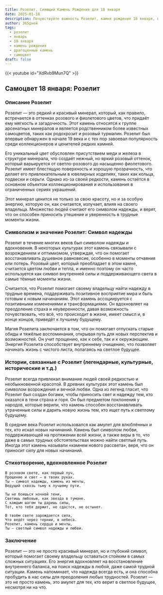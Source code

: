 ```yaml
---
title: Розелит, Сияющий Камень Рождения для 18 января
date: 2025-01-18
description: Почувствуйте важность Розелит, камня рождения 18 января, который символизирует Символ надежды. Пусть его красота и значение осветят ваш день.
author: 365дней
tags:
  - розелит
  - январь
  - 18 января
  - камень рождения
  - драгоценный камень
  - самоцвет
draft: false
---
```


{{< youtube id="XdRvb9Mun7Q" >}}


## Самоцвет 18 января: Розелит

### Описание Розелит

Розелит — это редкий и красивый минерал, который, как правило, встречается в оттенках розового и фиолетового цветов, что придаёт ему мягкость и загадочность. Этот камень относится к группе арсенатных минералов и является родственником более известных самоцветов, таких как родохрозит и розовый турмалин. Розелит был впервые обнаружен в начале 19 века и с тех пор завоевал популярность среди коллекционеров и ценителей редких камней.

Его уникальный цвет обусловлен присутствием меди и железа в структуре минерала, что создаёт нежный, но яркий розовый оттенок, который варьируется от светло-розового до насыщенно фиолетового. Розелит имеет блестящую поверхность и хорошую прозрачность, что делает его привлекательным в ювелирных изделиях, таких как кольца, подвески и серьги. Однако из-за своей редкости, камень остаётся в основном объектом коллекционирования и использования в ограниченных сериях украшений.

Этот минерал ценится не только за свою красоту, но и за особую энергию, которую он, как считается, излучает, влияя на своего владельца. Множество людей считают его символом надежды, и верят, что он способен приносить утешение и уверенность в трудные моменты жизни.

### Символизм и значение Розелит: Символ надежды

Розелит в течение многих веков был символом надежды и вдохновения. В некоторых культурах этот камень связывали с возрождением и оптимизмом, утверждая, что он помогает восстанавливать душевное равновесие, особенно в моменты отчаяния или потерь. Розовый цвет, который преобладает в этом камне, считается цветом любви и тепла, и именно поэтому он часто используется как символ внутренней силы и поддерживающего света в самые тёмные моменты жизни.

Считается, что Розелит помогает своему владельцу найти надежду в трудные времена, поддерживать позитивное восприятие мира и быть готовым к новым начинаниям. Этот камень ассоциируется с позитивными изменениями и трансформациями. Он вдохновляет на преодоление страха и неуверенности, давая возможность почувствовать, что всё, что происходит в жизни, имеет смысл и, в конце концов, приведёт к лучшему будущему.

Магия Розелита заключается в том, что он помогает отпускать старые обиды и тяжёлые воспоминания, открывая путь для новых перспектив и возможностей. Он учит прощению, как к себе, так и к окружающим. Энергия Розелита способствует внутреннему очищению, что позволяет начинать жизнь с чистого листа, полагаясь на светлое будущее.

### Истории, связанные с Розелит (легендарные, культурные, исторические и т.д.)

Розелит всегда привлекал внимание людей своей редкостью и необыкновенной красотой. В древних культурах этот камень был символом возрождения и вечной любви. Одна из легенд гласит, что Розелит был создан богами, чтобы приносить свет и надежду тем, кто оказался в тени страха и горя. Он был предметом поклонения у народов, которые верили, что камень способен восстанавливать утраченные силы и дарить новую жизнь тем, кто ищет путь к светлому будущему.

В средние века Розелит использовался как амулет для влюблённых и тех, кто искал новых начинаний. Камень был символом любви, поддерживающей на протяжении всей жизни, а также веры в то, что даже в самых трудных обстоятельствах можно найти светлый путь. Иногда этот камень называли «камнем нового рассвета», веря, что он приносит силу для новых начинаний.

### Стихотворение, вдохновленное Розелит

	В розовом свете, как первый луч,
	Прощение и свет — в твоих руках.
	Ты — символ надежды, камень из мечты,
	Ведущий сквозь тьму к лучшему пути.
	
	Ты не боишься ночной тени,
	Светишь любовью, как звезда в тумане.
	С каждым шагом ты даришь силы,
	Тот, кто тебя держит, не сдастся, не остынет.
	
	В твоём свете зарождается сила,
	Что ведёт через тернии, в небеса.
	Розелит, камень сердца и мечты,
	Ты — светлый символ надежды и любви.


### Заключение

Розелит — это не просто красивый минерал, но и глубокий символ, который помогает своему владельцу оставаться стойким в самых сложных ситуациях. Его энергия вдохновляет на восстановление внутреннего баланса, на поиск надежды в любой, даже самой трудной ситуации. Камень напоминает, что надежда всегда есть, и она способна пробудить в нас силы для преодоления любых трудностей. Розелит — это не просто камень, это амулет для тех, кто верит в светлое будущее, несмотря ни на что.